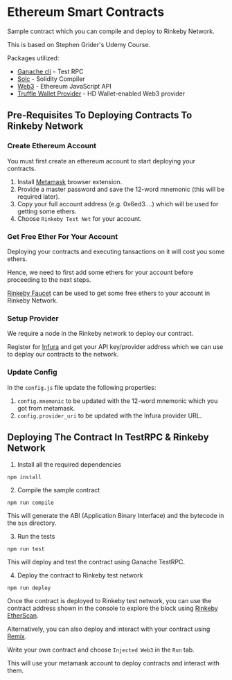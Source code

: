 # Ethereum Smart Contracts

Sample contract which you can compile and deploy to Rinkeby Network.

This is based on Stephen Grider's Udemy Course.

Packages utilized:
- [Ganache cli](https://www.npmjs.com/package/ganache-cli) - Test RPC
- [Solc](https://www.npmjs.com/package/solc) - Solidity Compiler
- [Web3](https://web3js.readthedocs.io/en/1.0/index.html) - Ethereum JavaScript API
- [Truffle Wallet Provider](https://github.com/trufflesuite/truffle-hdwallet-provider) - HD Wallet-enabled Web3 provider 

## Pre-Requisites To Deploying Contracts To Rinkeby Network

### Create Ethereum Account

You must first create an ethereum account to start deploying your contracts. 

1. Install [Metamask](https://metamask.io/) browser extension.
2. Provide a master password and save the 12-word mnemonic (this will be required later).
3. Copy your full account address (e.g. 0x6ed3....) which will be used for getting some ethers.
4. Choose `Rinkeby Test Net` for your account.

### Get Free Ether For Your Account

Deploying your contracts and executing tansactions on it will cost you some ethers.

Hence, we need to first add some ethers for your account before proceeding to the next steps.

[Rinkeby Faucet](https://faucet.rinkeby.io/) can be used to get some free ethers to your account in Rinkeby Network.

### Setup Provider

We require a node in the Rinkeby network to deploy our contract.

Register for [Infura](https://infura.io/) and get your API key/provider address which we can use to deploy our contracts to the network.

### Update Config

In the `config.js` file update the following properties:

1. `config.mnemonic` to be updated with the 12-word mnemonic which you got from metamask.
2. `config.provider_uri` to be updated with the Infura provider URL.

## Deploying The Contract In TestRPC & Rinkeby Network
1. Install all the required dependencies
```
npm install
```

2. Compile the sample contract
```
npm run compile
```
This will generate the ABI (Application Binary Interface) and the bytecode in the `bin` directory.

3. Run the tests
```
npm run test
```
This will deploy and test the contract using Ganache TestRPC.

4. Deploy the contract to Rinkeby test network
```
npm run deploy
```

Once the contract is deployed to Rinkeby test network, you can use the contract address shown in the console to explore the block using [Rinkeby EtherScan](https://rinkeby.etherscan.io/).

Alternatively, you can also deploy and interact with your contract using [Remix](https://remix.ethereum.org/). 

Write your own contract and choose `Injected Web3` in the `Run` tab. 

This will use your metamask account to deploy contracts and interact with them.